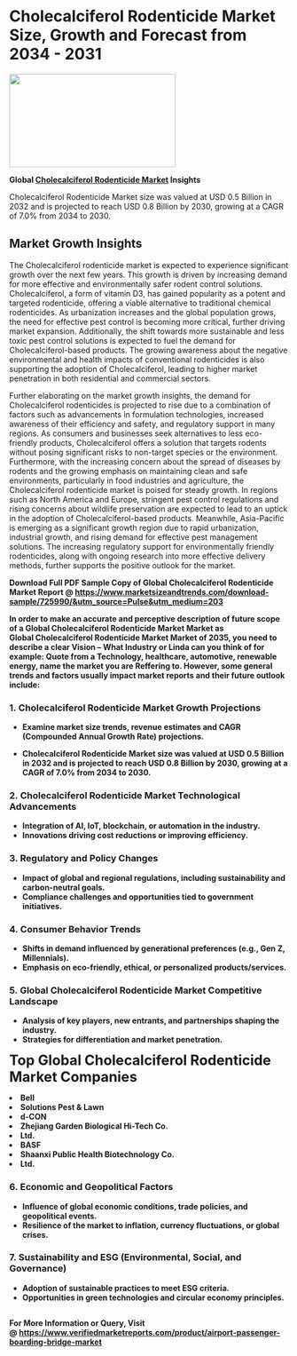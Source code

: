 <H1>Cholecalciferol Rodenticide Market Size, Growth and Forecast from 2034 - 2031</H1><img class="aligncenter size-medium wp-image-584254" src="https://thirdeyenews.in/wp-content/uploads/2034/09/Global-Market-Research-300x168.jpeg" alt="" width="300" height="168" /><p><strong>Global&nbsp;<a href="https://www.marketsizeandtrends.com/download-sample/725990/&amp;utm_source=Pulse&amp;utm_medium=203">Cholecalciferol Rodenticide Market</a> Insights</strong></p><p>Cholecalciferol Rodenticide Market size was valued at USD 0.5 Billion in 2032 and is projected to reach USD 0.8 Billion by 2030, growing at a CAGR of 7.0% from 2034 to 2030.</p><p><h2>Market Growth Insights</h2> <p>The Cholecalciferol rodenticide market is expected to experience significant growth over the next few years. This growth is driven by increasing demand for more effective and environmentally safer rodent control solutions. Cholecalciferol, a form of vitamin D3, has gained popularity as a potent and targeted rodenticide, offering a viable alternative to traditional chemical rodenticides. As urbanization increases and the global population grows, the need for effective pest control is becoming more critical, further driving market expansion. Additionally, the shift towards more sustainable and less toxic pest control solutions is expected to fuel the demand for Cholecalciferol-based products. The growing awareness about the negative environmental and health impacts of conventional rodenticides is also supporting the adoption of Cholecalciferol, leading to higher market penetration in both residential and commercial sectors.</p> <p><strong></strong></p> <p>Further elaborating on the market growth insights, the demand for Cholecalciferol rodenticides is projected to rise due to a combination of factors such as advancements in formulation technologies, increased awareness of their efficiency and safety, and regulatory support in many regions. As consumers and businesses seek alternatives to less eco-friendly products, Cholecalciferol offers a solution that targets rodents without posing significant risks to non-target species or the environment. Furthermore, with the increasing concern about the spread of diseases by rodents and the growing emphasis on maintaining clean and safe environments, particularly in food industries and agriculture, the Cholecalciferol rodenticide market is poised for steady growth. In regions such as North America and Europe, stringent pest control regulations and rising concerns about wildlife preservation are expected to lead to an uptick in the adoption of Cholecalciferol-based products. Meanwhile, Asia-Pacific is emerging as a significant growth region due to rapid urbanization, industrial growth, and rising demand for effective pest management solutions. The increasing regulatory support for environmentally friendly rodenticides, along with ongoing research into more effective delivery methods, further supports the positive outlook for the market.</p> <p><strong></p><p><span class=""><strong>Download Full PDF Sample Copy of Global Cholecalciferol Rodenticide Market Report</strong> @ <a href="https://www.marketsizeandtrends.com/download-sample/725990/&amp;utm_source=Pulse&amp;utm_medium=203" target="_blank">https://www.marketsizeandtrends.com/download-sample/725990/&amp;utm_source=Pulse&amp;utm_medium=203</a></span></p><p>In order to make an accurate and perceptive description of future scope of a Global&nbsp;Cholecalciferol Rodenticide Market Market as Global&nbsp;Cholecalciferol Rodenticide Market Market of 2035, you need to describe a clear Vision &ndash; What Industry or Linda can you think of for example: Quote from a Technology, healthcare, automotive, renewable energy, name the market you are Reffering to. However, some general trends and factors usually impact market reports and their future outlook include:</p><h3>1.&nbsp;<strong>Cholecalciferol Rodenticide Market Growth Projections</strong></h3><ul><li>Examine market size trends, revenue estimates and CAGR (Compounded Annual Growth Rate) projections.</li><li><p>Cholecalciferol Rodenticide Market size was valued at USD 0.5 Billion in 2032 and is projected to reach USD 0.8 Billion by 2030, growing at a CAGR of 7.0% from 2034 to 2030.</p></li></ul><h3>2.&nbsp;<strong>Cholecalciferol Rodenticide Market Technological Advancements</strong></h3><ul><li>Integration of AI, IoT, blockchain, or automation in the industry.</li><li>Innovations driving cost reductions or improving efficiency.</li></ul><h3>3.&nbsp;<strong>Regulatory and Policy Changes</strong></h3><ul><li>Impact of global and regional regulations, including sustainability and carbon-neutral goals.</li><li>Compliance challenges and opportunities tied to government initiatives.</li></ul><h3>4.&nbsp;<strong>Consumer Behavior Trends</strong></h3><ul><li>Shifts in demand influenced by generational preferences (e.g., Gen Z, Millennials).</li><li>Emphasis on eco-friendly, ethical, or personalized products/services.</li></ul><h3>5.&nbsp;<strong>Global Cholecalciferol Rodenticide Market Competitive Landscape</strong></h3><ul><li>Analysis of key players, new entrants, and partnerships shaping the industry.</li><li>Strategies for differentiation and market penetration.</li></ul><p data-pm-slice="1 1 []"><span style="color: inherit; font-family: inherit; font-size: 25px;">Top Global Cholecalciferol Rodenticide Market Companies</span></p><div class="" data-test-id=""><p><li>Bell</li><li> Solutions Pest & Lawn</li><li> d-CON</li><li> Zhejiang Garden Biological Hi-Tech Co.</li><li> Ltd.</li><li> BASF</li><li> Shaanxi Public Health Biotechnology Co.</li><li> Ltd.</li></p></div><h3>6.&nbsp;<strong>Economic and Geopolitical Factors</strong></h3><ul><li>Influence of global economic conditions, trade policies, and geopolitical events.</li><li>Resilience of the market to inflation, currency fluctuations, or global crises.</li></ul><h3>7.&nbsp;<strong>Sustainability and ESG (Environmental, Social, and Governance)</strong></h3><ul><li>Adoption of sustainable practices to meet ESG criteria.</li><li>Opportunities in green technologies and circular economy principles.</li></ul><h2><strong style="font-size: 14px;">For More Information or Query, Visit @&nbsp;</strong><a style="background-color: #ffffff; font-size: 14px;" href="https://www.marketsizeandtrends.com/report/cholecalciferol-rodenticide-market/" target="_blank">https://www.verifiedmarketreports.com/product/airport-passenger-boarding-bridge-market</a></h2>
